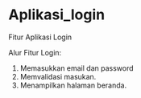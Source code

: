 # Aplikasi_login
Fitur Aplikasi Login 

Alur Fitur Login:
1. Memasukkan email dan password
2. Memvalidasi masukan.
3. Menampilkan halaman beranda.
